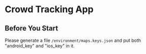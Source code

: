 # Crowd Tracking App

## Before You Start
Please generate a file `/environment/maps.keys.json` and put both "android_key" and "ios_key" in it.